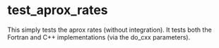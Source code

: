 # test_aprox_rates

This simply tests the aprox rates (without integration).  It tests
both the Fortran and C++ implementations (via the do_cxx parameters).

